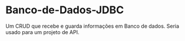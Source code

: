# Banco-de-Dados-JDBC

Um CRUD que recebe e guarda informações em Banco de dados. Seria usado para um projeto de API.
